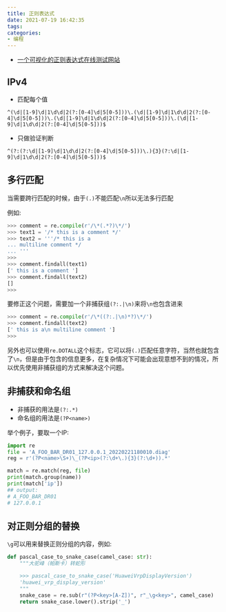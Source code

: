 ```yaml
---
title: 正则表达式
date: 2021-07-19 16:42:35
tags:
categories:
- 编程
---
```


- [一个可视化的正则表达式在线测试网站](https://wangwl.net/static/projects/visualRegex)


## IPv4

- 匹配每个值

```reg
^(\d|[1-9]\d|1\d\d|2(?:[0-4]\d|5[0-5]))\.(\d|[1-9]\d|1\d\d|2(?:[0-4]\d|5[0-5]))\.(\d|[1-9]\d|1\d\d|2(?:[0-4]\d|5[0-5]))\.(\d|[1-9]\d|1\d\d|2(?:[0-4]\d|5[0-5]))$
```

- 只做验证判断

```reg
^(?:(?:\d|[1-9]\d|1\d\d|2(?:[0-4]\d|5[0-5]))\.){3}(?:\d|[1-9]\d|1\d\d|2(?:[0-4]\d|5[0-5]))$
```

## 多行匹配

当需要跨行匹配的时候，由于`(.)`不能匹配`\n`所以无法多行匹配

例如:

```py
>>> comment = re.compile(r'/\*(.*?)\*/')
>>> text1 = '/* this is a comment */'
>>> text2 = '''/* this is a
... multiline comment */
... '''
>>>
>>> comment.findall(text1)
[' this is a comment ']
>>> comment.findall(text2)
[]
>>>
```

要修正这个问题，需要加一个非捕获组`(?:.|\n)`来将`\n`也包含进来
```py
>>> comment = re.compile(r'/\*((?:.|\n)*?)\*/')
>>> comment.findall(text2)
[' this is a\n multiline comment ']
>>>
```

另外也可以使用`re.DOTALL`这个标志，它可以将`(.)`匹配任意字符，当然也就包含了`\n`，但是由于包含的信息更多，在复杂情况下可能会出现意想不到的情况，所以优先使用非捕获组的方式来解决这个问题。 

## 非捕获和命名组

- 非捕获的用法是`(?:.*)`
- 命名组的用法是`(?P<name>)`

举个例子，要取一个IP:
```py
import re
file = 'A_FOO_BAR_DR01_127.0.0.1_20220221180010.diag'
reg = r'(?P<name>\S+)\_(?P<ip>(?:\d+\.){3}(?:\d+)).*'

match = re.match(reg, file)
print(match.group(name))
print(match['ip'])
## output:
# A_FOO_BAR_DR01
# 127.0.0.1
```

## 对正则分组的替换

`\g`可以用来替换正则分组的内容，例如:


```py
def pascal_case_to_snake_case(camel_case: str):
    """大驼峰（帕斯卡）转蛇形

    >>> pascal_case_to_snake_case('HuaweiVrpDisplayVersion')
    'huawei_vrp_display_version'
    """
    snake_case = re.sub(r"(?P<key>[A-Z])", r"_\g<key>", camel_case)
    return snake_case.lower().strip('_')
```